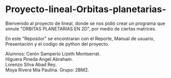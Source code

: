 # Proyecto-lineal-Orbitas-planetarias-
Bienvenido al proyecto de lineal, donde se nos pidió crear un programa que simule "ORBITAS PLANETARIAS EN 2D", por medio de ciertas matrices.

En este "Repositor" se encontraran con el Reporte, Manual de usuario, Presentación y el codigo de python del proyecto.

Alumnos:
Cerón Samperio Lizeth Montserrat.  
Higuera Pineda Angel Abraham.  
Lorenzo Silva Abad Rey.  
Moya Rivera Mia Paulina. 
Grupo: 2BM2. 
